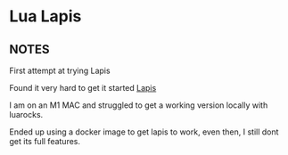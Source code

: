 # Lua Lapis

## NOTES

First attempt at trying Lapis

Found it very hard to get it started [Lapis](https://leafo.net/lapis/)

I am on an M1 MAC and struggled to get a working version locally with luarocks.

Ended up using a docker image to get lapis to work, even then, I still dont get its full features.
